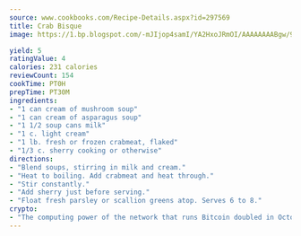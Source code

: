 ```yaml
---
source: www.cookbooks.com/Recipe-Details.aspx?id=297569
title: Crab Bisque
image: https://1.bp.blogspot.com/-mJIjop4samI/YA2HxoJRmOI/AAAAAAAABgw/9Q6cN5purxQQ0M3111-VxRXtHYk4x987wCLcBGAsYHQ/s320/19.png

yield: 5
ratingValue: 4
calories: 231 calories
reviewCount: 154
cookTime: PT0H
prepTime: PT30M
ingredients:
- "1 can cream of mushroom soup"
- "1 can cream of asparagus soup"
- "1 1/2 soup cans milk"
- "1 c. light cream"
- "1 lb. fresh or frozen crabmeat, flaked"
- "1/3 c. sherry cooking or otherwise"
directions:
- "Blend soups, stirring in milk and cream."
- "Heat to boiling. Add crabmeat and heat through."
- "Stir constantly."
- "Add sherry just before serving."
- "Float fresh parsley or scallion greens atop. Serves 6 to 8."
crypto:
- "The computing power of the network that runs Bitcoin doubled in October, pushing out all but the most dedicated miners."
---
```

